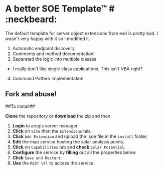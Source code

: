 # A **better** SOE Template™ # :neckbeard:

The default template for server object extensions from esri is _pretty_ bad. I wasn't very happy with it so I modified it. 

1. Automatic endpoint discovery
2. Comments and method documentation!
3. Separated the logic into multiple classes 
 - I really don't like single class applications. This isn't VBA right?
4. Command Pattern Implementation

## Fork and abuse! ##

##To Install##

**Clone** the repository or **download** the zip and then

1. **Login** to arcgis server manager.
2. **Click** on `Site` then the `Extensions` tab.
3. **Click** `Add Extension` and upload the .soe file in the `install` folder.
4. **Edit** the map service hosting the solar analysis points.
5. **Click** on `Capabilities` tab and **check** `Solar Potential`.
6. **Configure** the service by **filling** out all the properties below. 
7. **Click** `Save and Restart`.
8. **Use** the `REST Url` to access the service.
